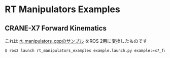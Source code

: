 # RT Manipulators Examples

## CRANE-X7 Forward Kinematics

これは
[rt_manipulators_cppのサンプル](https://github.com/rt-net/rt_manipulators_cpp/blob/v1.1.2/samples/samples02/src/x7_forward_kinematics.cpp)
をROS 2用に変換したものです

```sh
$ ros2 launch rt_manipulators_examples example.launch.py example:=x7_forward_kinematics
```
